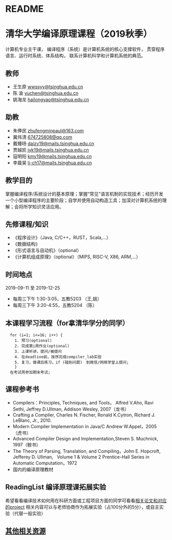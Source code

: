 # README

# 清华大学编译原理课程（2019秋季）

计算机专业主干课， 编译程序（系统）是计算机系统的核心支撑软件， 贯穿程序语言、运行时系统、体系结构， 联系计算机科学和计算机系统的典范。

## 教师
- 王生原 wwssyy@tsinghua.edu.cn
- 陈  渝 yuchen@tsinghua.edu.cn
- 姚海龙 hailongyao@tsinghua.edu.cn

## 助教
- 朱俸民 zhufengminpaul@163.com
- 冀伟清 674725808@qq.com
- 戴臻旸 daizy19@mails.tsinghua.edu.cn
- 贾越凯 jyk19@mails.tsinghua.edu.cn
- 寇明阳 kmy19@mails.tsinghua.edu.cn
- 李晨昊 li-ch17@mails.tsinghua.edu.cn


## 教学目的
掌握编译程序/系统设计的基本原理；掌握“常见”语言机制的实现技术；经历开发一个小型编译程序的主要阶段；自学并使用自动构造工具；加深对计算机系统的理解；会将所学知识灵活应用。

## 先修课程/知识
- 《程序设计》（Java, C/C++，RUST，Scala,...）
- 《数据结构》
- 《形式语言与自动机》（optional）
- 《计算机组成原理》（optional）（MIPS, RISC-V, X86, ARM,...）

## 时间地点
2019-09-11 至 2019-12-25
- 每周三下午 1:30-3:05，五教5203 （王,姚）
- 每周三下午 3:20-4:55，五教5204 （陈） 

 
## 本课程学习流程（for拿清华学分的同学）
```
  for (i=1; i<=16; i++) {
    1. 预习(optional)
    2. 完成第i周作业(optional)
    3. 上课听讲，提问/被提问
    4. 在deadline前，按序完成compiler_lab实验
    5. 复习，做课后练习，if (碰到问题)　到微信/网络学堂上提问;
    }
  在考试周参加期末考试;
```
## 课程参考书
- Compilers：Principles, Techniques, and Tools， Alfred V.Aho, Ravi Sethi, Jeffrey D.Ullman, Addison Wesley, 2007（龙书）
- Crafting a Compiler, Charles N. Fischer, Ronald K.Cytron,  Richard J. LeBlanc, Jr., 2010.
- Modern Compiler Implementation in Java/C  Andrew W.Appel，2005    （虎书）
- Advanced Compiler Design and Implementation,Steven S. Muchnick, 1997（鲸书）
- The Theory of Parsing, Translation, and Compiling，John E. Hopcroft, Jefferey D. Ullman,    Volume 1 & Volume 2 Prentice-Hall Series in Automatic Computation，1972
- 国内的编译原理教材

## ReadingList 编译原理课拓展实验
希望看看编译技术如何用在科研方面或工程项目方面的同学可看看[相关论文和对应的project](https://github.com/chyyuu/compiler_course_info/blob/master/readinglist.md)
相关内容可以与老师协商作为拓展实验（占100分外的5分），或自主实验（代替一般实验）

## [其他相关资源](https://github.com/chyyuu/compiler_course_info/blob/master/resources.md)
